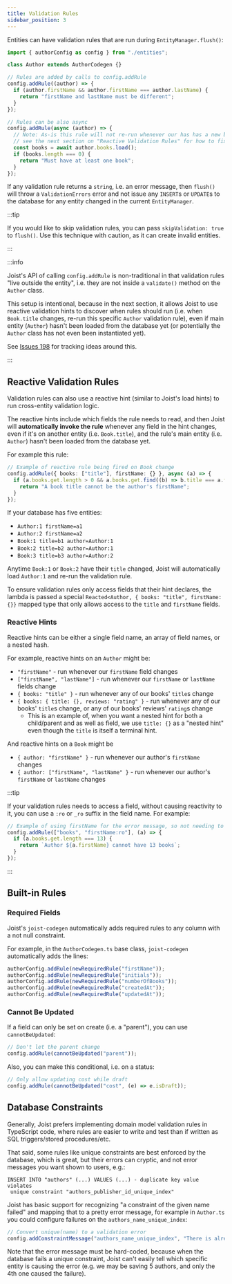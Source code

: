 ```yaml
---
title: Validation Rules
sidebar_position: 3
---
```


Entities can have validation rules that are run during `EntityManager.flush()`:

```typescript
import { authorConfig as config } from "./entities";

class Author extends AuthorCodegen {}

// Rules are added by calls to config.addRule
config.addRule((author) => {
  if (author.firstName && author.firstName === author.lastName) {
    return "firstName and lastName must be different";
  }
});

// Rules can be also async
config.addRule(async (author) => {
  // Note: As-is this rule will not re-run whenever our has has a new book;
  // see the next section on "Reactive Validation Rules" for how to fix this
  const books = await author.books.load();
  if (books.length === 0) {
    return "Must have at least one book";
  }
});
```

If any validation rule returns a `string`, i.e. an error message, then `flush()` will throw a `ValidationErrors` error and not issue any `INSERT`s or `UPDATE`s to the database for any entity changed in the current `EntityManager`.

:::tip

If you would like to skip validation rules, you can pass `skipValidation: true` to `flush()`. Use this technique with caution, as it can create invalid entities.

:::

:::info

Joist's API of calling `config.addRule` is non-traditional in that validation rules "live outside the entity", i.e. they are not inside a `validate()` method on the `Author` class.

This setup is intentional, because in the next section, it allows Joist to use reactive validation hints to discover when rules should run (i.e. when `Book.title` changes, re-run this specific `Author` validation rule), even if main entity (`Author`) hasn't been loaded from the database yet (or potentially the `Author` class has not even been instantiated yet).

See [Issues 198](https://github.com/joist-orm/joist-orm/issues/198) for tracking ideas around this.

:::

## Reactive Validation Rules

Validation rules can also use a reactive hint (similar to Joist's load hints) to run cross-entity validation logic.

The reactive hints include which fields the rule needs to read, and then Joist will **automatically invoke the rule** whenever any field in the hint changes, even if it's on another entity (i.e. `Book.title`), and the rule's main entity (i.e. `Author`) hasn't been loaded from the database yet.

For example this rule:

```typescript
// Example of reactive rule being fired on Book change
config.addRule({ books: ["title"], firstName: {} }, async (a) => {
  if (a.books.get.length > 0 && a.books.get.find((b) => b.title === a.firstName)) {
    return "A book title cannot be the author's firstName";
  }
});
```

If your database has five entities:

- `Author:1 firstName=a1`
- `Author:2 firstName=a2`
- `Book:1 title=b1 author=Author:1`
- `Book:2 title=b2 author=Author:1`
- `Book:3 title=b3 author=Author:2`

Anytime `Book:1` or `Book:2` have their `title` changed, Joist will automatically load `Author:1` and re-run the validation rule.

To ensure validation rules only access fields that their hint declares, the lambda is passed a special `Reacted<Author, { books: "title", firstName: {}}` mapped type that only allows access to the `title` and `firstName` fields.

### Reactive Hints

Reactive hints can be either a single field name, an array of field names, or a nested hash.

For example, reactive hints on an `Author` might be:

- `"firstName"` - run whenever our `firstName` field changes
- `["firstName", "lastName"]` - run whenever our `firstName` or `lastName` fields change
- `{ books: "title" }` - run whenever any of our books' `title`s change
- `{ books: { title: {}, reviews: "rating" }` - run whenever any of our books' `title`s change, or any of our books' reviews' `rating`s change
  - This is an example of, when you want a nested hint for both a child/parent and as well as field, we use `title: {}` as a "nested hint" even though the `title` is itself a terminal hint.

And reactive hints on a `Book` might be

- `{ author: "firstName" }` - run whenever our author's `firstName` changes
- `{ author: ["firstName", "lastName" }` - run whenever our author's `firstName` or `lastName` changes

:::tip

If your validation rules needs to access a field, without causing reactivity to it, you can use a `:ro` or `_ro` suffix in the field name. For example:

```typescript
// Example of using firstName for the error message, so not needing to react on it
config.addRule(["books", "firstName:ro"], (a) => {
  if (a.books.get.length === 13) {
    return `Author ${a.firstName} cannot have 13 books`;
  }
});
```

:::

## Built-in Rules

### Required Fields

Joist's `joist-codegen` automatically adds required rules to any column with a not null constraint.

For example, in the `AuthorCodegen.ts` base class, `joist-codegen` automatically adds the lines:

```typescript
authorConfig.addRule(newRequiredRule("firstName"));
authorConfig.addRule(newRequiredRule("initials"));
authorConfig.addRule(newRequiredRule("numberOfBooks"));
authorConfig.addRule(newRequiredRule("createdAt"));
authorConfig.addRule(newRequiredRule("updatedAt"));
```

### Cannot Be Updated

If a field can only be set on create (i.e. a "parent"), you can use `cannotBeUpdated`:

```typescript
// Don't let the parent change
config.addRule(cannotBeUpdated("parent"));
```

Also, you can make this conditional, i.e. on a status:

```typescript
// Only allow updating cost while draft
config.addRule(cannotBeUpdated("cost", (e) => e.isDraft));
```

## Database Constraints

Generally, Joist prefers implementing domain model validation rules in TypeScript code, where rules are easier to write and test than if written as SQL triggers/stored procedures/etc.

That said, some rules like unique constraints are best enforced by the database, which is great, but their errors can cryptic, and not error messages you want shown to users, e.g.:

```
INSERT INTO "authors" (...) VALUES (...) - duplicate key value violates
 unique constraint "authors_publisher_id_unique_index"
```

Joist has basic support for recognizing "a constraint of the given name failed" and mapping that to a pretty error message, for example in `Author.ts` you could configure failures on the `authors_name_unique_index`:

```typescript
// Convert unique(name) to a validation error
config.addConstraintMessage("authors_name_unique_index", "There is already an Author with that name");
```

Note that the error message must be hard-coded, because when the database fails a unique constraint, Joist can't easily tell which specific entity is causing the error (e.g. we may be saving 5 authors, and only the 4th one caused the failure).
